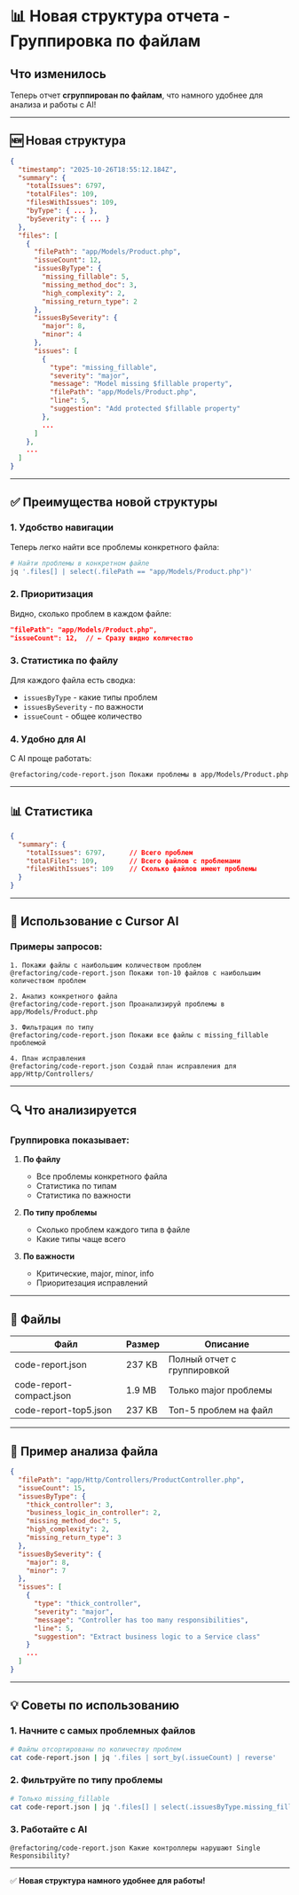 # 📊 Новая структура отчета - Группировка по файлам

## Что изменилось

Теперь отчет **сгруппирован по файлам**, что намного удобнее для анализа и работы с AI!

---

## 🆕 Новая структура

```json
{
  "timestamp": "2025-10-26T18:55:12.184Z",
  "summary": {
    "totalIssues": 6797,
    "totalFiles": 109,
    "filesWithIssues": 109,
    "byType": { ... },
    "bySeverity": { ... }
  },
  "files": [
    {
      "filePath": "app/Models/Product.php",
      "issueCount": 12,
      "issuesByType": {
        "missing_fillable": 5,
        "missing_method_doc": 3,
        "high_complexity": 2,
        "missing_return_type": 2
      },
      "issuesBySeverity": {
        "major": 8,
        "minor": 4
      },
      "issues": [
        {
          "type": "missing_fillable",
          "severity": "major",
          "message": "Model missing $fillable property",
          "filePath": "app/Models/Product.php",
          "line": 5,
          "suggestion": "Add protected $fillable property"
        },
        ...
      ]
    },
    ...
  ]
}
```

---

## ✅ Преимущества новой структуры

### 1. Удобство навигации
Теперь легко найти все проблемы конкретного файла:
```bash
# Найти проблемы в конкретном файле
jq '.files[] | select(.filePath == "app/Models/Product.php")'
```

### 2. Приоритизация
Видно, сколько проблем в каждом файле:
```json
"filePath": "app/Models/Product.php",
"issueCount": 12,  // ← Сразу видно количество
```

### 3. Статистика по файлу
Для каждого файла есть сводка:
- `issuesByType` - какие типы проблем
- `issuesBySeverity` - по важности
- `issueCount` - общее количество

### 4. Удобно для AI
С AI проще работать:
```
@refactoring/code-report.json Покажи проблемы в app/Models/Product.php
```

---

## 📊 Статистика

```json
{
  "summary": {
    "totalIssues": 6797,      // Всего проблем
    "totalFiles": 109,        // Всего файлов с проблемами
    "filesWithIssues": 109    // Сколько файлов имеют проблемы
  }
}
```

---

## 🎯 Использование с Cursor AI

### Примеры запросов:

```
1. Покажи файлы с наибольшим количеством проблем
@refactoring/code-report.json Покажи топ-10 файлов с наибольшим количеством проблем

2. Анализ конкретного файла
@refactoring/code-report.json Проанализируй проблемы в app/Models/Product.php

3. Фильтрация по типу
@refactoring/code-report.json Покажи все файлы с missing_fillable проблемой

4. План исправления
@refactoring/code-report.json Создай план исправления для app/Http/Controllers/
```

---

## 🔍 Что анализируется

### Группировка показывает:

1. **По файлу**
   - Все проблемы конкретного файла
   - Статистика по типам
   - Статистика по важности

2. **По типу проблемы**
   - Сколько проблем каждого типа в файле
   - Какие типы чаще всего

3. **По важности**
   - Критические, major, minor, info
   - Приоритезация исправлений

---

## 📁 Файлы

| Файл | Размер | Описание |
|------|--------|----------|
| code-report.json | 237 KB | Полный отчет с группировкой |
| code-report-compact.json | 1.9 MB | Только major проблемы |
| code-report-top5.json | 237 KB | Топ-5 проблем на файл |

---

## 🎯 Пример анализа файла

```json
{
  "filePath": "app/Http/Controllers/ProductController.php",
  "issueCount": 15,
  "issuesByType": {
    "thick_controller": 3,
    "business_logic_in_controller": 2,
    "missing_method_doc": 5,
    "high_complexity": 2,
    "missing_return_type": 3
  },
  "issuesBySeverity": {
    "major": 8,
    "minor": 7
  },
  "issues": [
    {
      "type": "thick_controller",
      "severity": "major",
      "message": "Controller has too many responsibilities",
      "line": 5,
      "suggestion": "Extract business logic to a Service class"
    }
    ...
  ]
}
```

---

## 💡 Советы по использованию

### 1. Начните с самых проблемных файлов
```bash
# Файлы отсортированы по количеству проблем
cat code-report.json | jq '.files | sort_by(.issueCount) | reverse'
```

### 2. Фильтруйте по типу проблемы
```bash
# Только missing_fillable
cat code-report.json | jq '.files[] | select(.issuesByType.missing_fillable)'
```

### 3. Работайте с AI
```
@refactoring/code-report.json Какие контроллеры нарушают Single Responsibility?
```

---

✅ **Новая структура намного удобнее для работы!**

